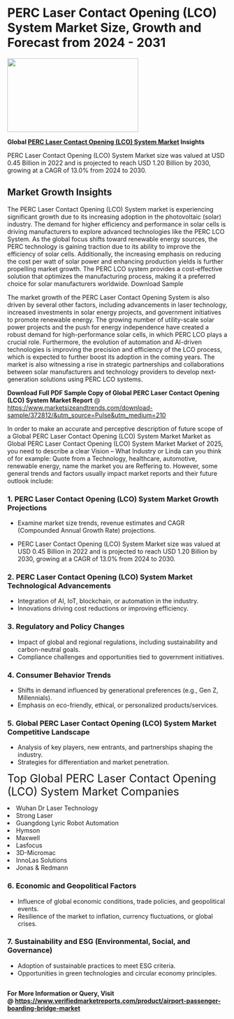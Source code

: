 <H1>PERC Laser Contact Opening (LCO) System Market Size, Growth and Forecast from 2024 - 2031</H1><img class="aligncenter size-medium wp-image-584254" src="https://thirdeyenews.in/wp-content/uploads/2024/09/Global-Market-Research-300x168.jpeg" alt="" width="300" height="168" /><p><strong>Global&nbsp;<a href="https://www.marketsizeandtrends.com/download-sample/372812/&amp;utm_source=Pulse&amp;utm_medium=210">PERC Laser Contact Opening (LCO) System Market</a> Insights</strong></p><p>PERC Laser Contact Opening (LCO) System Market size was valued at USD 0.45 Billion in 2022 and is projected to reach USD 1.20 Billion by 2030, growing at a CAGR of 13.0% from 2024 to 2030.</p><p><h2>Market Growth Insights</h2> <p>The PERC Laser Contact Opening (LCO) System market is experiencing significant growth due to its increasing adoption in the photovoltaic (solar) industry. The demand for higher efficiency and performance in solar cells is driving manufacturers to explore advanced technologies like the PERC LCO System. As the global focus shifts toward renewable energy sources, the PERC technology is gaining traction due to its ability to improve the efficiency of solar cells. Additionally, the increasing emphasis on reducing the cost per watt of solar power and enhancing production yields is further propelling market growth. The PERC LCO system provides a cost-effective solution that optimizes the manufacturing process, making it a preferred choice for solar manufacturers worldwide. Download Sample </p> <p>The market growth of the PERC Laser Contact Opening System is also driven by several other factors, including advancements in laser technology, increased investments in solar energy projects, and government initiatives to promote renewable energy. The growing number of utility-scale solar power projects and the push for energy independence have created a robust demand for high-performance solar cells, in which PERC LCO plays a crucial role. Furthermore, the evolution of automation and AI-driven technologies is improving the precision and efficiency of the LCO process, which is expected to further boost its adoption in the coming years. The market is also witnessing a rise in strategic partnerships and collaborations between solar manufacturers and technology providers to develop next-generation solutions using PERC LCO systems. </p><p><span class=""><strong>Download Full PDF Sample Copy of Global PERC Laser Contact Opening (LCO) System Market Report</strong> @ <a href="https://www.marketsizeandtrends.com/download-sample/372812/&amp;utm_source=Pulse&amp;utm_medium=210" target="_blank">https://www.marketsizeandtrends.com/download-sample/372812/&amp;utm_source=Pulse&amp;utm_medium=210</a></span></p><p>In order to make an accurate and perceptive description of future scope of a Global&nbsp;PERC Laser Contact Opening (LCO) System Market Market as Global&nbsp;PERC Laser Contact Opening (LCO) System Market Market of 2025, you need to describe a clear Vision &ndash; What Industry or Linda can you think of for example: Quote from a Technology, healthcare, automotive, renewable energy, name the market you are Reffering to. However, some general trends and factors usually impact market reports and their future outlook include:</p><h3>1.&nbsp;<strong>PERC Laser Contact Opening (LCO) System Market Growth Projections</strong></h3><ul><li>Examine market size trends, revenue estimates and CAGR (Compounded Annual Growth Rate) projections.</li><li><p>PERC Laser Contact Opening (LCO) System Market size was valued at USD 0.45 Billion in 2022 and is projected to reach USD 1.20 Billion by 2030, growing at a CAGR of 13.0% from 2024 to 2030.</p></li></ul><h3>2.&nbsp;<strong>PERC Laser Contact Opening (LCO) System Market Technological Advancements</strong></h3><ul><li>Integration of AI, IoT, blockchain, or automation in the industry.</li><li>Innovations driving cost reductions or improving efficiency.</li></ul><h3>3.&nbsp;<strong>Regulatory and Policy Changes</strong></h3><ul><li>Impact of global and regional regulations, including sustainability and carbon-neutral goals.</li><li>Compliance challenges and opportunities tied to government initiatives.</li></ul><h3>4.&nbsp;<strong>Consumer Behavior Trends</strong></h3><ul><li>Shifts in demand influenced by generational preferences (e.g., Gen Z, Millennials).</li><li>Emphasis on eco-friendly, ethical, or personalized products/services.</li></ul><h3>5.&nbsp;<strong>Global PERC Laser Contact Opening (LCO) System Market Competitive Landscape</strong></h3><ul><li>Analysis of key players, new entrants, and partnerships shaping the industry.</li><li>Strategies for differentiation and market penetration.</li></ul><p data-pm-slice="1 1 []"><span style="color: inherit; font-family: inherit; font-size: 25px;">Top Global PERC Laser Contact Opening (LCO) System Market Companies</span></p><div class="" data-test-id=""><p><li>Wuhan Dr Laser Technology</li><li> Strong Laser</li><li> Guangdong Lyric Robot Automation</li><li> Hymson</li><li> Maxwell</li><li> Lasfocus</li><li> 3D-Micromac</li><li> InnoLas Solutions</li><li> Jonas & Redmann</li></p></div><h3>6.&nbsp;<strong>Economic and Geopolitical Factors</strong></h3><ul><li>Influence of global economic conditions, trade policies, and geopolitical events.</li><li>Resilience of the market to inflation, currency fluctuations, or global crises.</li></ul><h3>7.&nbsp;<strong>Sustainability and ESG (Environmental, Social, and Governance)</strong></h3><ul><li>Adoption of sustainable practices to meet ESG criteria.</li><li>Opportunities in green technologies and circular economy principles.</li></ul><h2><strong style="font-size: 14px;">For More Information or Query, Visit @&nbsp;</strong><a style="background-color: #ffffff; font-size: 14px;" href="https://www.marketsizeandtrends.com/report/perc-laser-contact-opening-lco-system-market/" target="_blank">https://www.verifiedmarketreports.com/product/airport-passenger-boarding-bridge-market</a></h2>

